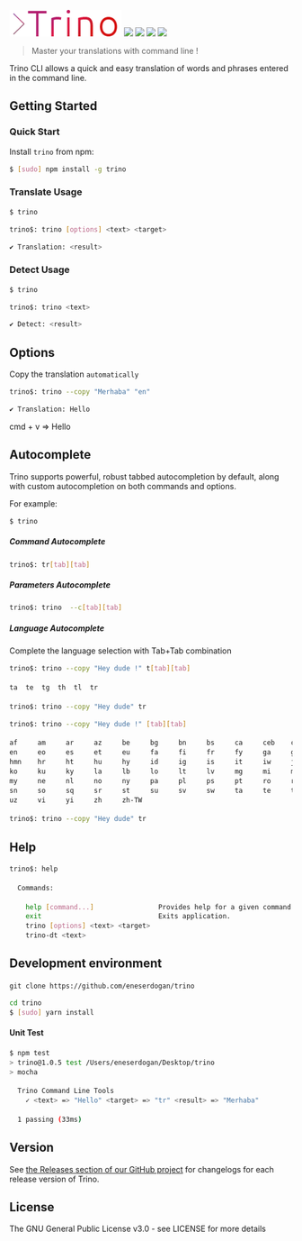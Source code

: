 
<img src="trino.png" width="200"/> <img src="https://img.shields.io/npm/dt/trino.svg" style="display:inline-block;"> <img src="https://img.shields.io/npm/v/trino.svg"  style="display:inline-block;"> <img   style="display:inline-block;" src="https://img.shields.io/aur/license/yaourt.svg"> <img  style="display:inline-block;" src="https://img.shields.io/badge/cli-trino-blue.svg">

> Master your translations with command line !

Trino CLI allows a quick and easy translation of words and phrases entered in the command line.

## Getting Started

### Quick Start

Install `trino` from npm:

```bash
$ [sudo] npm install -g trino
```
### Translate Usage

```bash
$ trino
```
```bash
trino$: trino [options] <text> <target>
```
```bash
✔ Translation: <result>
```

### Detect Usage

```bash
$ trino
```
```bash
trino$: trino <text>
```
```bash
✔ Detect: <result>
```
## Options

Copy the translation `automatically`

```bash
trino$: trino --copy "Merhaba" "en"
```
```bash
✔ Translation: Hello
```
cmd + v => Hello

## Autocomplete

Trino supports powerful, robust tabbed autocompletion by default, along with custom autocompletion on both commands and options.

For example:

```bash
$ trino
```
##### Command Autocomplete
```bash
trino$: tr[tab][tab]
```
##### Parameters Autocomplete
```bash
trino$: trino  --c[tab][tab]
```
##### Language Autocomplete

Complete the language selection with Tab+Tab combination

```bash
trino$: trino --copy "Hey dude !" t[tab][tab]

ta  te  tg  th  tl  tr

trino$: trino --copy "Hey dude" tr
```
```bash
trino$: trino --copy "Hey dude !" [tab][tab]

af     am     ar     az     be     bg     bn     bs     ca     ceb    co     cs     cy     da     de     el
en     eo     es     et     eu     fa     fi     fr     fy     ga     gd     gl     gu     ha     haw    hi
hmn    hr     ht     hu     hy     id     ig     is     it     iw     ja     jw     ka     kk     km     kn
ko     ku     ky     la     lb     lo     lt     lv     mg     mi     mk     ml     mn     mr     ms     mt
my     ne     nl     no     ny     pa     pl     ps     pt     ro     ru     sd     si     sk     sl     sm
sn     so     sq     sr     st     su     sv     sw     ta     te     tg     th     tl     tr     uk     ur
uz     vi     yi     zh     zh-TW

trino$: trino --copy "Hey dude" tr
```

## Help
```bash
trino$: help
  
  Commands:

    help [command...]                Provides help for a given command.
    exit                             Exits application.
    trino [options] <text> <target>
    trino-dt <text>
```
## Development environment
`git clone https://github.com/eneserdogan/trino`
```bash
cd trino
$ [sudo] yarn install
```
#### Unit Test
```bash
$ npm test
> trino@1.0.5 test /Users/eneserdogan/Desktop/trino
> mocha

  Trino Command Line Tools
    ✓ <text> => "Hello" <target> => "tr" <result> => "Merhaba"

  1 passing (33ms)
```
## Version

See [the Releases section of our GitHub project](https://github.com/eneserdogan/trino/releases) for changelogs for each release version of Trino.

## License

The GNU General Public License v3.0 - see LICENSE for more details
